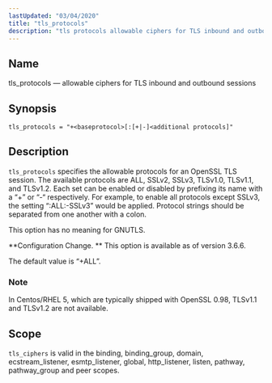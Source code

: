 ```yaml
---
lastUpdated: "03/04/2020"
title: "tls_protocols"
description: "tls protocols allowable ciphers for TLS inbound and outbound sessions tls protocols baseprotocol additional protocols tls protocols specifies the allowable protocols for an Open SSL TLS session The available protocols are ALL SS Lv 2 SS Lv 3 TL Sv 1 0 TL Sv 1 1 and TL Sv 1..."
---
```


<a name="conf.ref.tls_protocols"></a> 
## Name

tls_protocols — allowable ciphers for TLS inbound and outbound sessions

## Synopsis

`tls_protocols = "+<baseprotocol>[:[+|-]<additional protocols]"`

<a name="idp12150432"></a> 
## Description

`tls_protocols` specifies the allowable protocols for an OpenSSL TLS session. The available protocols are ALL, SSLv2, SSLv3, TLSv1.0, TLSv1.1, and TLSv1.2\. Each set can be enabled or disabled by prefixing its name with a “+” or “-“ respectively. For example, to enable all protocols except SSLv3, the setting “:ALL:-SSLv3” would be applied. Protocol strings should be separated from one another with a colon.

This option has no meaning for GNUTLS.

**Configuration Change. ** This option is available as of version 3.6.6.

The default value is “+ALL”.

### Note

In Centos/RHEL 5, which are typically shipped with OpenSSL 0.98, TLSv1.1 and TLSv1.2 are not available.

<a name="idp12156720"></a> 
## Scope

`tls_ciphers` is valid in the binding, binding_group, domain, ecstream_listener, esmtp_listener, global, http_listener, listen, pathway, pathway_group and peer scopes.